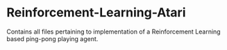 # Reinforcement-Learning-Atari
Contains all files pertaining to implementation of a Reinforcement Learning based ping-pong playing agent.
